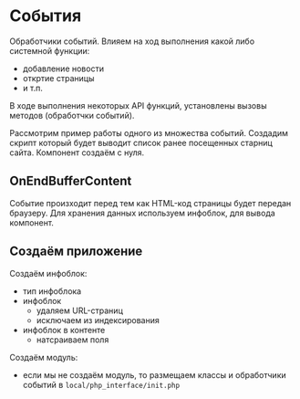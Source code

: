 # События
Обработчики событий. Влияем на ход выполнения какой либо системной функции:
- добавление новости
- откртие страницы
- и т.п.

В ходе выполнения некоторых API функций, установлены вызовы методов (обработчки событий).

Рассмотрим пример работы одного из множества событий. Создадим скрипт который будет выводит список ранее посещенных старниц сайта. Компонент создаём с нуля.

## OnEndBufferContent
Событие произходит перед тем как HTML-код страницы будет передан браузеру. Для хранения данных используем инфоблок, для вывода компонент.

## Создаём приложение

Создаём инфоблок:
- тип инфоблока
- инфоблок
    - удаляем URL-страниц
    - исключаем из индексирования
- инфоблок в контенте
    - натсраиваем поля

Создаём модуль:
- если мы не создаём модуль, то размещаем классы и обработчики событий в `local/php_interface/init.php`
